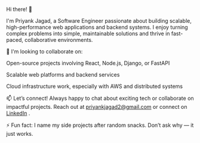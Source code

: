 Hi there! 👋

I'm Priyank Jagad, a Software Engineer passionate about building scalable, high-performance web applications and backend systems. I enjoy turning complex problems into simple, maintainable solutions and thrive in fast-paced, collaborative environments.

👯 I'm looking to collaborate on:

Open-source projects involving React, Node.js, Django, or FastAPI

Scalable web platforms and backend services

Cloud infrastructure work, especially with AWS and distributed systems

📫 Let’s connect!
Always happy to chat about exciting tech or collaborate on impactful projects. Reach out at priyankjagad2@gmail.com or connect on [LinkedIn](https://www.linkedin.com/in/priyank-jagad/) .

⚡ Fun fact:
I name my side projects after random snacks. Don’t ask why — it just works.


